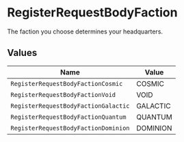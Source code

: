# RegisterRequestBodyFaction

The faction you choose determines your headquarters.


## Values

| Name                                 | Value                                |
| ------------------------------------ | ------------------------------------ |
| `RegisterRequestBodyFactionCosmic`   | COSMIC                               |
| `RegisterRequestBodyFactionVoid`     | VOID                                 |
| `RegisterRequestBodyFactionGalactic` | GALACTIC                             |
| `RegisterRequestBodyFactionQuantum`  | QUANTUM                              |
| `RegisterRequestBodyFactionDominion` | DOMINION                             |